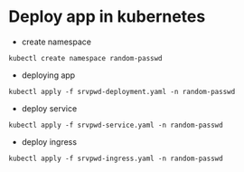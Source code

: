 # Deploy app in kubernetes

* create namespace

````
kubectl create namespace random-passwd
````

* deploying app

````
kubectl apply -f srvpwd-deployment.yaml -n random-passwd
````

* deploy service

`````
kubectl apply -f srvpwd-service.yaml -n random-passwd
`````

* deploy ingress

````
kubectl apply -f srvpwd-ingress.yaml -n random-passwd
````
